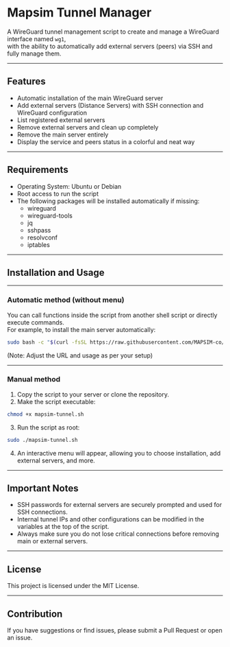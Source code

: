 # Mapsim Tunnel Manager

A WireGuard tunnel management script to create and manage a WireGuard interface named `wg1`,  
with the ability to automatically add external servers (peers) via SSH and fully manage them.

---

## Features

- Automatic installation of the main WireGuard server  
- Add external servers (Distance Servers) with SSH connection and WireGuard configuration  
- List registered external servers  
- Remove external servers and clean up completely  
- Remove the main server entirely  
- Display the service and peers status in a colorful and neat way

---

## Requirements

- Operating System: Ubuntu or Debian  
- Root access to run the script  
- The following packages will be installed automatically if missing:  
  - wireguard  
  - wireguard-tools  
  - jq  
  - sshpass  
  - resolvconf  
  - iptables

---

## Installation and Usage

---

### Automatic method (without menu)

You can call functions inside the script from another shell script or directly execute commands.  
For example, to install the main server automatically:

```bash
sudo bash -c "$(curl -fsSL https://raw.githubusercontent.com/MAPSIM-co/mapsim-tunnel/main/mapsim-tunnel.sh)"
```

(Note: Adjust the URL and usage as per your setup)

---

### Manual method

1. Copy the script to your server or clone the repository.  
2. Make the script executable:

```bash
chmod +x mapsim-tunnel.sh
```

3. Run the script as root:

```bash
sudo ./mapsim-tunnel.sh
```

4. An interactive menu will appear, allowing you to choose installation, add external servers, and more.

---

## Important Notes

- SSH passwords for external servers are securely prompted and used for SSH connections.  
- Internal tunnel IPs and other configurations can be modified in the variables at the top of the script.  
- Always make sure you do not lose critical connections before removing main or external servers.

---

## License

This project is licensed under the MIT License.

---

## Contribution

If you have suggestions or find issues, please submit a Pull Request or open an issue.
